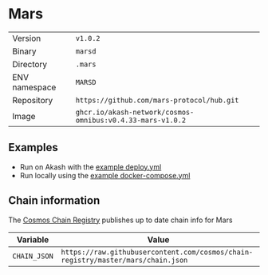 # Mars

| | |
|---|---|
|Version|`v1.0.2`|
|Binary|`marsd`|
|Directory|`.mars`|
|ENV namespace|`MARSD`|
|Repository|`https://github.com/mars-protocol/hub.git`|
|Image|`ghcr.io/akash-network/cosmos-omnibus:v0.4.33-mars-v1.0.2`|

## Examples

- Run on Akash with the [example deploy.yml](./deploy.yml)
- Run locally using the [example docker-compose.yml](./docker-compose.yml)

## Chain information

The [Cosmos Chain Registry](https://github.com/cosmos/chain-registry) publishes up to date chain info for Mars

|Variable|Value|
|---|---|
|`CHAIN_JSON`|`https://raw.githubusercontent.com/cosmos/chain-registry/master/mars/chain.json`|
